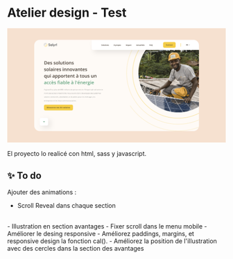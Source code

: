 # Atelier design - Test

![Design preview ](./assets/atelier-design-test-preview.png)

El proyecto lo realicé con html, sass y javascript.


## ✨ To do
Ajouter des animations :
- Scroll Reveal dans chaque section
<br>
- Illustration en section avantages
- Fixer scroll dans le menu mobile
- Améliorer le desing responsive
- Améliorez paddings, margins, et responsive design la fonction cal().
- Améliorez la position de l'illustration avec des cercles dans la section des avantages




